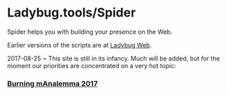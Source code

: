 
# Ladybug.tools/Spider

Spider helps you with building your presence on the Web.

Earlier versions of the scripts are at [Ladybug Web]( http://www.ladybug.tools/ladybug-web/ ).

2017-08-25 ~ This site is still in its infancy. Much will be added, but for the moment our priorities are concentrated on a very hot topic:

### [Burning mAnalemma 2017]( http://www.ladybug.tools/spider/burning-manalemma-2017/ )
